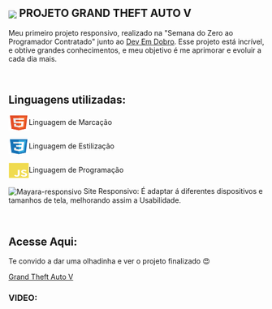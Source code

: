 <h2> 
<img align="center" width="40px" src="https://github.com/MayaraArantes/projeto-gtav/assets/140278244/cd531bf9-a096-4a37-a963-56118cf7c53a">
<span> PROJETO GRAND THEFT  AUTO V </span>
</h2>

<p>Meu primeiro projeto responsivo, realizado na "Semana do Zero ao Programador Contratado" junto ao <a href="https://www.youtube.com/c/DevemDobro">Dev Em Dobro</a>. Esse projeto está incrível,
 e obtive grandes conhecimentos, e meu objetivo é me aprimorar e evoluir a cada dia mais.</p><br>

## Linguagens utilizadas:
  <img align="center" alt="Mayara-HTML" height="30" width="40" src="https://raw.githubusercontent.com/devicons/devicon/master/icons/html5/html5-original.svg">Linguagem de Marcação<br></br>
  <img align="center" alt="Mayara-CSS" height="30" width="40" src="https://raw.githubusercontent.com/devicons/devicon/master/icons/css3/css3-original.svg">Linguagem de Estilização<br></br>
  <img align="center" alt="Mayara-Js" height="30" width="40" src="https://raw.githubusercontent.com/devicons/devicon/master/icons/javascript/javascript-plain.svg">Linguagem de Programação<br></br>
  <img align="center" alt="Mayara-responsivo" height="40" width="50" src="https://github.com/MayaraArantes/projeto-gtav/assets/140278244/64cfdd08-1a6f-4f10-949e-fd6fa1a8c464"> Site Responsivo: É adaptar á diferentes dispositivos e tamanhos de tela, melhorando assim a Usabilidade.
  
<br>

## Acesse Aqui:
<p>Te convido a dar uma olhadinha e ver o projeto finalizado 😍</p>
<a href="https://mayaraarantes.github.io/projeto-gtav/">Grand Theft Auto V</a>


### VIDEO:

<a href="https://github.com/MayaraArantes/projeto-gtav/assets/140278244/0d2314d3-0f46-4634-9f75-cc2bea249183" target="_blank"></a>




